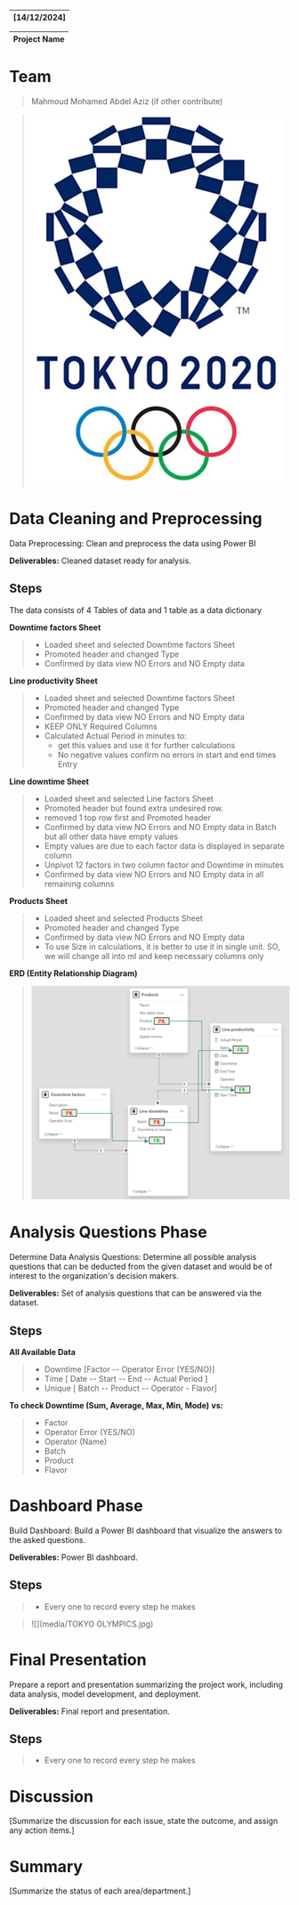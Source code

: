 | \[14/12/2024\] |
|----------------|

| Project Name |
|--------------------------------|

# Team 
> Mahmoud Mohamed Abdel Aziz
> (if other contribute)

> ![](media/4.jpg)

# Data Cleaning and Preprocessing

Data Preprocessing: Clean and preprocess the data using Power BI

**Deliverables:** Cleaned dataset ready for analysis.

## **Steps** 

The data consists of 4 Tables of data and 1 table as a data dictionary

**Downtime factors Sheet**

> * Loaded sheet and selected Downtime factors Sheet
> * Promoted header and changed Type
> * Confirmed by data view NO Errors and NO Empty data

**Line productivity Sheet**

> * Loaded sheet and selected Downtime factors Sheet
> * Promoted header and changed Type
> * Confirmed by data view NO Errors and NO Empty data
> * KEEP ONLY Required Columns
> * Calculated Actual Period in minutes to:
>    * get this values and use it for further calculations
>    * No negative values confirm no errors in start and end times Entry

**Line downtime Sheet**

> * Loaded sheet and selected Line factors Sheet
> * Promoted header but found extra undesired row.
> * removed 1 top row first and Promoted header
> * Confirmed by data view NO Errors and NO Empty data in Batch but all
  other data have empty values
> * Empty values are due to each factor data is displayed in separate
  column
> * Unpivot 12 factors in two column factor and Downtime in minutes
> * Confirmed by data view NO Errors and NO Empty data in all remaining
  columns

**Products Sheet**


> * Loaded sheet and selected Products Sheet
> * Promoted header and changed Type
> * Confirmed by data view NO Errors and NO Empty data
> * To use Size in calculations, it is better to use it in single unit.
  SO, we will change all into ml and keep necessary columns only

**ERD (Entity Relationship Diagram)**
> ![](media/image2.png)

# Analysis Questions Phase

Determine Data Analysis Questions: Determine all possible analysis
questions that can be deducted from the given dataset and would be of
interest to the organization's decision makers.

**Deliverables:** Set of analysis questions that can be answered via the
dataset.

## **Steps** 

**All Available Data**

> * Downtime \[Factor -- Operator Error (YES/NO)\]
> * Time \[ Date -- Start -- End -- Actual Period \]
> * Unique \[ Batch -- Product -- Operator - Flavor\]


**To check Downtime (Sum, Average, Max, Min, Mode)** **vs:**
> * Factor
> * Operator Error (YES/NO)
> * Operator (Name)
> * Batch
> * Product
> * Flavor


# Dashboard Phase

Build Dashboard: Build a Power BI dashboard that visualize the answers
to the asked questions.

**Deliverables:** Power BI dashboard.

## **Steps** 

> * Every one to record every step he makes


> ![](media/TOKYO OLYMPICS.jpg)

# Final Presentation

Prepare a report and presentation summarizing the project work,
including data analysis, model development, and deployment.

**Deliverables:** Final report and presentation.

## **Steps** 

> * Every one to record every step he makes


# Discussion 

\[Summarize the discussion for each issue, state the outcome, and assign
any action items.\]

# Summary 

\[Summarize the status of each area/department.\]
